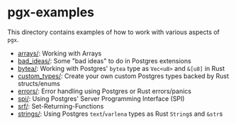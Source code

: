 # pgx-examples

This directory contains examples of how to work with various aspects of `pgx`.

- [arrays/](arrays/):  Working with Arrays
- [bad_ideas/](bad_ideas/):  Some "bad ideas" to do in Postgres extensions
- [bytea/](bytea/):  Working with Postgres' `bytea` type as `Vec<u8>` and `&[u8]` in Rust
- [custom_types/](custom_types/): Create your own custom Postgres types backed by Rust structs/enums
- [errors/](errors/):  Error handling using Postgres or Rust errors/panics
- [spi/](spi/):  Using Postgres' Server Programming Interface (SPI)
- [srf/](srf/):  Set-Returning-Functions
- [strings/](strings/):  Using Postgres `text`/`varlena` types as Rust `String`s and `&str`s